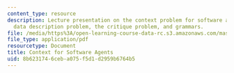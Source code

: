 ```yaml
---
content_type: resource
description: Lecture presentation on the context problem for software agents, the
  data description problem, the critique problem, and grammars.
file: /media/https%3A/open-learning-course-data-rc.s3.amazonaws.com/mas-963-out-of-context-a-course-on-computer-systems-that-adapt-to-and-learn-from-context-fall-2001/8b6231746ceba075f5d1d2959b6764b5_sld0011.pdf
file_type: application/pdf
resourcetype: Document
title: Context for Software Agents
uid: 8b623174-6ceb-a075-f5d1-d2959b6764b5
---
```

